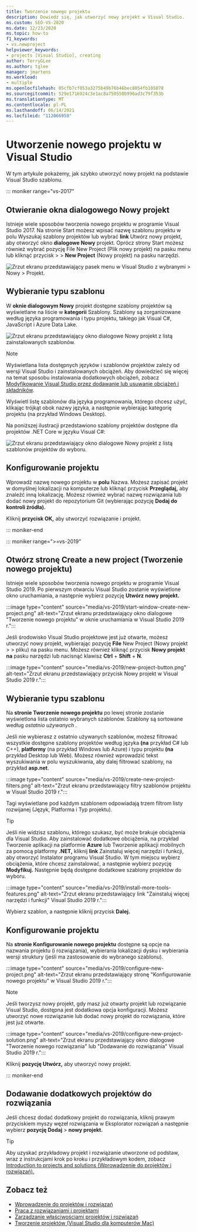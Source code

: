 ```yaml
---
title: Tworzenie nowego projektu
description: Dowiedz się, jak utworzyć nowy projekt w Visual Studio.
ms.custom: SEO-VS-2020
ms.date: 12/23/2020
ms.topic: how-to
f1_keywords:
- vs.newproject
helpviewer_keywords:
- projects [Visual Studio], creating
author: TerryGLee
ms.author: tglee
manager: jmartens
ms.workload:
- multiple
ms.openlocfilehash: 05cfb7cf053a3275b49b76b46bec8054fb105078
ms.sourcegitcommit: 529e1716924c3e1ac8a750550b996ad3c79f353b
ms.translationtype: MT
ms.contentlocale: pl-PL
ms.lasthandoff: 06/14/2021
ms.locfileid: "112066959"
---
```

# <a name="create-a-new-project-in-visual-studio"></a>Utworzenie nowego projektu w Visual Studio

W tym artykule pokażemy, jak szybko utworzyć nowy projekt na podstawie Visual Studio szablonu.

::: moniker range="vs-2017"

## <a name="open-the-new-project-dialog"></a>Otwieranie okna dialogowego Nowy projekt

Istnieje wiele sposobów tworzenia nowego projektu w programie Visual Studio 2017. Na stronie Start możesz wpisać nazwę szablonu projektu w  polu Wyszukaj szablony projektów lub wybrać **link** Utwórz nowy projekt, aby otworzyć okno **dialogowe Nowy** projekt. Oprócz strony Start możesz również wybrać pozycję File New Project (Plik nowy projekt) na pasku menu lub kliknąć przycisk  >    >   **New Project** (Nowy projekt) na pasku narzędzi.

![Zrzut ekranu przedstawiający pasek menu w Visual Studio z wybranymi > Nowy > Projekt.](./media/vside-newproject1.png)

## <a name="select-a-template-type"></a>Wybieranie typu szablonu

W **oknie dialogowym Nowy** projekt dostępne szablony projektów są wyświetlane na liście w **kategorii** Szablony. Szablony są zorganizowane według języka programowania i typu projektu, takiego jak Visual C#, JavaScript i Azure Data Lake.

![Zrzut ekranu przedstawiający okno dialogowe Nowy projekt z listą zainstalowanych szablonów.](./media/vside-newproject-templates-list.png)

> [!NOTE]
> Wyświetlana lista dostępnych języków i szablonów projektów zależy od wersji Visual Studio i zainstalowanych obciążeń. Aby dowiedzieć się więcej na temat sposobu instalowania dodatkowych obciążeń, zobacz [Modyfikowanie Visual Studio przez dodawanie lub usuwanie obciążeń i składników](../install/modify-visual-studio.md).

Wyświetl listę szablonów dla języka programowania, którego chcesz użyć, klikając trójkąt obok nazwy języka, a następnie wybierając kategorię projektu (na przykład Windows Desktop).

Na poniższej ilustracji przedstawiono szablony projektów dostępne dla projektów .NET Core w języku Visual C#:

![Zrzut ekranu przedstawiający okno dialogowe Nowy projekt z listą szablonów projektów do wyboru.](./media/new-project-dialog-net-core.png)

## <a name="configure-your-project"></a>Konfigurowanie projektu

Wprowadź nazwę nowego projektu w **polu** Nazwa. Możesz zapisać projekt w domyślnej lokalizacji na komputerze lub kliknąć przycisk **Przeglądaj,** aby znaleźć inną lokalizację. Możesz również wybrać nazwę rozwiązania lub dodać nowy projekt do repozytorium Git (wybierając pozycję **Dodaj do kontroli źródła).**

Kliknij **przycisk OK,** aby utworzyć rozwiązanie i projekt.

::: moniker-end

::: moniker range=">=vs-2019"

## <a name="open-the-create-a-new-project-page"></a>Otwórz stronę Create a new project (Tworzenie nowego projektu)

Istnieje wiele sposobów tworzenia nowego projektu w programie Visual Studio 2019. Po pierwszym otwarciu Visual Studio zostanie wyświetlone okno uruchamiania, a następnie wybierz pozycję **Utwórz nowy projekt.**

:::image type="content" source="media/vs-2019/start-window-create-new-project.png" alt-text="Zrzut ekranu przedstawiający okno dialogowe &quot;Tworzenie nowego projektu&quot; w oknie uruchamiania w Visual Studio 2019 r.":::

Jeśli środowisko Visual Studio projektowe jest już otwarte, możesz utworzyć nowy projekt, wybierając pozycję **File** New Project (Nowy projekt  >    >   pliku) na pasku menu. Możesz również kliknąć przycisk **Nowy projekt na** pasku narzędzi lub nacisnąć klawisz **Ctrl** + **Shift** + **N**.

:::image type="content" source="media/vs-2019/new-project-button.png" alt-text="Zrzut ekranu przedstawiający przycisk Nowy projekt w Visual Studio 2019 r.":::

## <a name="select-a-template-type"></a>Wybieranie typu szablonu

Na **stronie Tworzenie nowego projektu** po lewej stronie zostanie wyświetlona lista ostatnio wybranych szablonów. Szablony są sortowane według *ostatnio używanych .*

Jeśli nie wybierasz z ostatnio używanych szablonów, możesz filtrować wszystkie dostępne szablony projektów według języka **(na** przykład C# lub C++), **platformy** (na przykład Windows lub Azure) i typu projektu **(na** przykład Desktop lub Web). Możesz również wprowadzić tekst wyszukiwania w polu wyszukiwania, aby dalej filtrować szablony, na przykład **asp.net**.

:::image type="content" source="media/vs-2019/create-new-project-filters.png" alt-text="Zrzut ekranu przedstawiający filtry szablonów projektu w Visual Studio 2019 r.":::

Tagi wyświetlane pod każdym szablonem odpowiadają trzem filtrom listy rozwijanej (Język, Platforma i Typ projektu).

> [!TIP]
> Jeśli nie widzisz szablonu, którego szukasz, być może brakuje obciążenia dla Visual Studio. Aby zainstalować dodatkowe obciążenia, na przykład Tworzenie aplikacji na platformie **Azure** lub Tworzenie aplikacji mobilnych za pomocą platformy **.NET,** kliknij **link** Zainstaluj więcej narzędzi i funkcji, aby otworzyć Instalator programu Visual Studio. W tym miejscu wybierz obciążenia, które chcesz zainstalować, a następnie wybierz pozycję **Modyfikuj.** Następnie będą dostępne dodatkowe szablony projektów do wyboru.
>
> :::image type="content" source="media/vs-2019/install-more-tools-features.png" alt-text="Zrzut ekranu przedstawiający link &quot;Zainstaluj więcej narzędzi i funkcji&quot; Visual Studio 2019 r.":::

Wybierz szablon, a następnie kliknij przycisk **Dalej.**

## <a name="configure-your-project"></a>Konfigurowanie projektu

Na **stronie Konfigurowanie nowego projektu** dostępne są opcje na nazwania projektu (i rozwiązania), wybierania lokalizacji dysku i wybierania wersji struktury (jeśli ma zastosowanie do wybranego szablonu).

:::image type="content" source="media/vs-2019/configure-new-project.png" alt-text="Zrzut ekranu przedstawiający stronę &quot;Konfigurowanie nowego projektu&quot; w Visual Studio 2019 r.":::

> [!NOTE]
> Jeśli tworzysz nowy projekt, gdy masz już otwarty projekt lub rozwiązanie Visual Studio, dostępna jest dodatkowa opcja konfiguracji. Możesz utworzyć nowe rozwiązanie lub dodać nowy projekt do rozwiązania, które jest już otwarte.
>
> :::image type="content" source="media/vs-2019/configure-new-project-solution.png" alt-text="Zrzut ekranu przedstawiający okno dialogowe &quot;Tworzenie nowego rozwiązania&quot; lub &quot;Dodawanie do rozwiązania&quot; Visual Studio 2019 r.":::

Kliknij **pozycję Utwórz,** aby utworzyć nowy projekt.

::: moniker-end

## <a name="add-additional-projects-to-a-solution"></a>Dodawanie dodatkowych projektów do rozwiązania

Jeśli chcesz dodać dodatkowy projekt do rozwiązania, kliknij prawym  przyciskiem myszy węzeł rozwiązania w Eksplorator rozwiązań a następnie wybierz **pozycję Dodaj**  >  **nowy projekt.**

> [!TIP]
> Aby uzyskać przykładowy projekt i rozwiązanie utworzone od podstaw, wraz z instrukcjami krok po kroku i przykładowym kodem, zobacz [Introduction to projects and solutions (Wprowadzenie do projektów i rozwiązań).](../get-started/tutorial-projects-solutions.md)

## <a name="see-also"></a>Zobacz też

- [Wprowadzenie do projektów i rozwiązań](../get-started/tutorial-projects-solutions.md)
- [Praca z rozwiązaniami i projektami](creating-solutions-and-projects.md)
- [Zarządzanie właściwościami projektów i rozwiązań](managing-project-and-solution-properties.md)
- [Tworzenie projektów (Visual Studio dla komputerów Mac)](/visualstudio/mac/create-new-projects)
